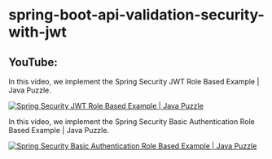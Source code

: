 # spring-boot-api-validation-security-with-jwt

## YouTube:

In this video, we implement the Spring Security JWT Role Based Example | Java Puzzle.

[![Spring Security JWT Role Based Example | Java Puzzle](https://img.youtube.com/vi/efl827tE4F8/0.jpg)](https://www.youtube.com/watch?v=efl827tE4F8)

In this video, we implement the Spring Security Basic Authentication Role Based Example | Java Puzzle.

[![Spring Security Basic Authentication Role Based Example | Java Puzzle](https://img.youtube.com/vi/ws3xhdgx0to/0.jpg)](https://www.youtube.com/watch?v=ws3xhdgx0to)

